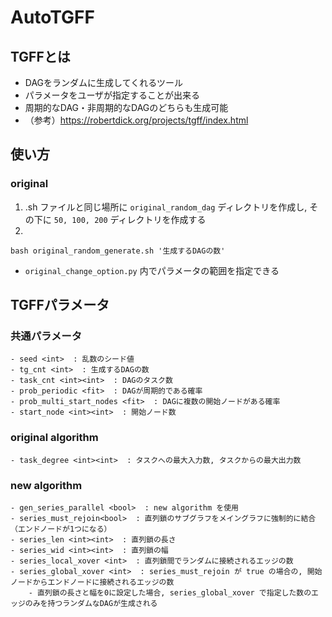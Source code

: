 # AutoTGFF

## TGFFとは
- DAGをランダムに生成してくれるツール
- パラメータをユーザが指定することが出来る
- 周期的なDAG・非周期的なDAGのどちらも生成可能
- （参考）https://robertdick.org/projects/tgff/index.html


## 使い方

### original
1. .sh ファイルと同じ場所に `original_random_dag` ディレクトリを作成し, その下に `50, 100, 200` ディレクトリを作成する
2. 
```
bash original_random_generate.sh '生成するDAGの数'
```
- `original_change_option.py` 内でパラメータの範囲を指定できる


## TGFFパラメータ

### 共通パラメータ
```
- seed <int>  : 乱数のシード値
- tg_cnt <int>  : 生成するDAGの数
- task_cnt <int><int>  : DAGのタスク数
- prob_periodic <fit>  : DAGが周期的である確率
- prob_multi_start_nodes <fit>  : DAGに複数の開始ノードがある確率
- start_node <int><int>  : 開始ノード数
```

### original algorithm
```
- task_degree <int><int>  : タスクへの最大入力数, タスクからの最大出力数
```

### new algorithm
```
- gen_series_parallel <bool>  : new algorithm を使用
- series_must_rejoin<bool>  : 直列鎖のサブグラフをメイングラフに強制的に結合（エンドノードが1つになる）
- series_len <int><int>  : 直列鎖の長さ
- series_wid <int><int>  : 直列鎖の幅
- series_local_xover <int>  : 直列鎖間でランダムに接続されるエッジの数
- series_global_xover <int>  : series_must_rejoin が true の場合の, 開始ノードからエンドノードに接続されるエッジの数
    - 直列鎖の長さと幅を0に設定した場合, series_global_xover で指定した数のエッジのみを持つランダムなDAGが生成される
```
